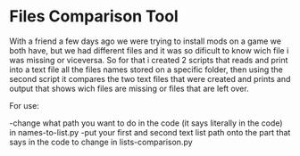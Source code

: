 # Files Comparison Tool

With a friend a few days ago we were trying to install mods on a game we both have, but we had different files and it was so dificult to know wich file i was missing or viceversa. So for that i created 2 scripts that reads and print into a text file all the files names stored on a specific folder, then using the second script it compares the two text files that were created and prints and output that shows wich files are missing or files that are left over.

For use:

-change what path you want to do in the code (it says literally in the code) in names-to-list.py
-put your first and second text list path onto the part that says in the code to change in lists-comparison.py

